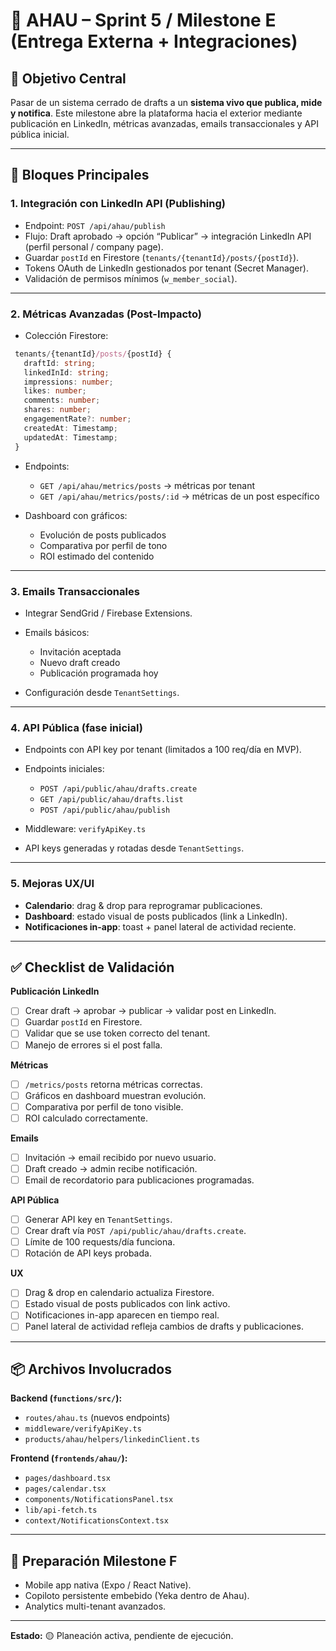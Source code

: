 # 🏁 AHAU – Sprint 5 / Milestone E (Entrega Externa + Integraciones)

## 🎯 Objetivo Central

Pasar de un sistema cerrado de drafts a un **sistema vivo que publica, mide y notifica**. Este milestone abre la plataforma hacia el exterior mediante publicación en LinkedIn, métricas avanzadas, emails transaccionales y API pública inicial.

---

## 🔑 Bloques Principales

### 1. Integración con LinkedIn API (Publishing)

* Endpoint: `POST /api/ahau/publish`
* Flujo: Draft aprobado → opción “Publicar” → integración LinkedIn API (perfil personal / company page).
* Guardar `postId` en Firestore (`tenants/{tenantId}/posts/{postId}`).
* Tokens OAuth de LinkedIn gestionados por tenant (Secret Manager).
* Validación de permisos mínimos (`w_member_social`).

---

### 2. Métricas Avanzadas (Post-Impacto)

* Colección Firestore:

```typescript
 tenants/{tenantId}/posts/{postId} {
   draftId: string;
   linkedInId: string;
   impressions: number;
   likes: number;
   comments: number;
   shares: number;
   engagementRate?: number;
   createdAt: Timestamp;
   updatedAt: Timestamp;
 }
```

* Endpoints:

  * `GET /api/ahau/metrics/posts` → métricas por tenant
  * `GET /api/ahau/metrics/posts/:id` → métricas de un post específico
* Dashboard con gráficos:

  * Evolución de posts publicados
  * Comparativa por perfil de tono
  * ROI estimado del contenido

---

### 3. Emails Transaccionales

* Integrar SendGrid / Firebase Extensions.
* Emails básicos:

  * Invitación aceptada
  * Nuevo draft creado
  * Publicación programada hoy
* Configuración desde `TenantSettings`.

---

### 4. API Pública (fase inicial)

* Endpoints con API key por tenant (limitados a 100 req/día en MVP).
* Endpoints iniciales:

  * `POST /api/public/ahau/drafts.create`
  * `GET /api/public/ahau/drafts.list`
  * `POST /api/public/ahau/publish`
* Middleware: `verifyApiKey.ts`
* API keys generadas y rotadas desde `TenantSettings`.

---

### 5. Mejoras UX/UI

* **Calendario**: drag & drop para reprogramar publicaciones.
* **Dashboard**: estado visual de posts publicados (link a LinkedIn).
* **Notificaciones in-app**: toast + panel lateral de actividad reciente.

---

## ✅ Checklist de Validación

**Publicación LinkedIn**

* [ ] Crear draft → aprobar → publicar → validar post en LinkedIn.
* [ ] Guardar `postId` en Firestore.
* [ ] Validar que se use token correcto del tenant.
* [ ] Manejo de errores si el post falla.

**Métricas**

* [ ] `/metrics/posts` retorna métricas correctas.
* [ ] Gráficos en dashboard muestran evolución.
* [ ] Comparativa por perfil de tono visible.
* [ ] ROI calculado correctamente.

**Emails**

* [ ] Invitación → email recibido por nuevo usuario.
* [ ] Draft creado → admin recibe notificación.
* [ ] Email de recordatorio para publicaciones programadas.

**API Pública**

* [ ] Generar API key en `TenantSettings`.
* [ ] Crear draft vía `POST /api/public/ahau/drafts.create`.
* [ ] Límite de 100 requests/día funciona.
* [ ] Rotación de API keys probada.

**UX**

* [ ] Drag & drop en calendario actualiza Firestore.
* [ ] Estado visual de posts publicados con link activo.
* [ ] Notificaciones in-app aparecen en tiempo real.
* [ ] Panel lateral de actividad refleja cambios de drafts y publicaciones.

---

## 📦 Archivos Involucrados

**Backend (`functions/src/`):**

* `routes/ahau.ts` (nuevos endpoints)
* `middleware/verifyApiKey.ts`
* `products/ahau/helpers/linkedinClient.ts`

**Frontend (`frontends/ahau/`):**

* `pages/dashboard.tsx`
* `pages/calendar.tsx`
* `components/NotificationsPanel.tsx`
* `lib/api-fetch.ts`
* `context/NotificationsContext.tsx`

---

## 🔮 Preparación Milestone F

* Mobile app nativa (Expo / React Native).
* Copiloto persistente embebido (Yeka dentro de Ahau).
* Analytics multi-tenant avanzados.

---

**Estado:** 🟡 Planeación activa, pendiente de ejecución.
